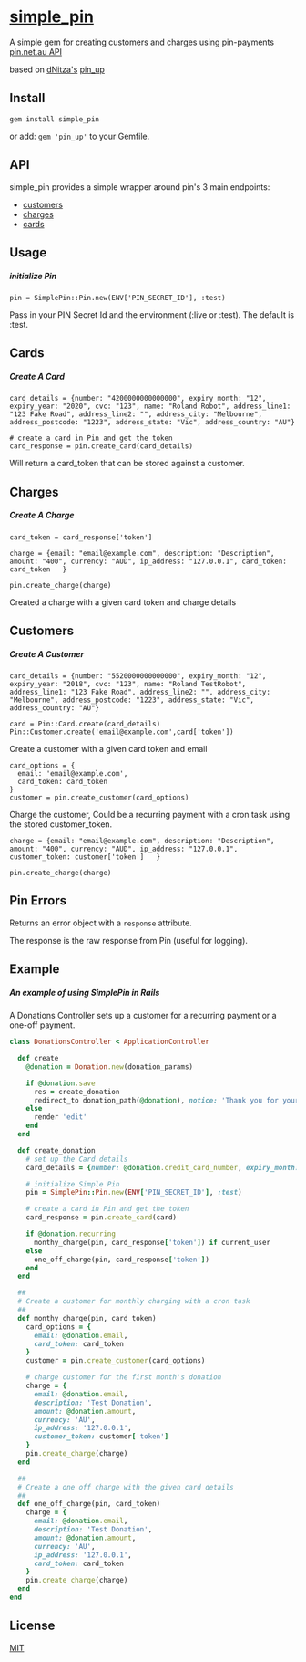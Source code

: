 # [simple_pin]()
A simple gem for creating customers and charges using pin-payments [pin.net.au API](https://pin.net.au/)

based on [dNitza's](https://github.com/dNitza) [pin_up](https://github.com/dNitza/pin_up)

## Install

`gem install simple_pin`

or add: `gem 'pin_up'` to your Gemfile.

## API

simple_pin provides a simple wrapper around pin's 3 main endpoints:

- [customers](https://pin.net.au/docs/api/customers)
- [charges](https://pin.net.au/docs/api/charges)
- [cards](https://pin.net.au/docs/api/cards)

## Usage

##### initialize Pin

    pin = SimplePin::Pin.new(ENV['PIN_SECRET_ID'], :test)

Pass in your PIN Secret Id and the environment (:live or :test). The default is :test.

## Cards

##### Create A Card

    card_details = {number: "4200000000000000", expiry_month: "12", expiry_year: "2020", cvc: "123", name: "Roland Robot", address_line1: "123 Fake Road", address_line2: "", address_city: "Melbourne", address_postcode: "1223", address_state: "Vic", address_country: "AU"}

    # create a card in Pin and get the token
    card_response = pin.create_card(card_details)

Will return a card_token that can be stored against a customer.

## Charges

##### Create A Charge

    card_token = card_response['token']

    charge = {email: "email@example.com", description: "Description", amount: "400", currency: "AUD", ip_address: "127.0.0.1", card_token: card_token   }

    pin.create_charge(charge)

Created a charge with a given card token and charge details

## Customers

##### Create A Customer

    card_details = {number: "5520000000000000", expiry_month: "12", expiry_year: "2018", cvc: "123", name: "Roland TestRobot", address_line1: "123 Fake Road", address_line2: "", address_city: "Melbourne", address_postcode: "1223", address_state: "Vic", address_country: "AU"}

    card = Pin::Card.create(card_details)
    Pin::Customer.create('email@example.com',card['token'])

Create a customer with a given card token and email

    card_options = {
      email: 'email@example.com',
      card_token: card_token
    }
    customer = pin.create_customer(card_options)

Charge the customer, Could be a recurring payment with a cron task using the stored customer_token.

    charge = {email: "email@example.com", description: "Description", amount: "400", currency: "AUD", ip_address: "127.0.0.1", customer_token: customer['token']   }

    pin.create_charge(charge)

## Pin Errors

Returns an error object with a `response` attribute. 

The response is the raw response from Pin (useful for logging).

## Example

##### An example of using SimplePin in Rails 

A Donations Controller sets up a customer for a recurring payment or a one-off payment.

```rb
class DonationsController < ApplicationController

  def create
    @donation = Donation.new(donation_params)

    if @donation.save
      res = create_donation
      redirect_to donation_path(@donation), notice: 'Thank you for your donation.' if res['success']
    else
      render 'edit'
    end
  end

  def create_donation
    # set up the Card details
    card_details = {number: @donation.credit_card_number, expiry_month: @donation.expiry_month, expiry_year: @donation.expiry_year, cvc: @donation.cvc, name: @donation.user_name, address_line1: "123 Fake Road", address_line2: "", address_city: "Melbourne", address_postcode: "1223", address_state: "Vic", address_country: "AU"}

    # initialize Simple Pin
    pin = SimplePin::Pin.new(ENV['PIN_SECRET_ID'], :test)

    # create a card in Pin and get the token
    card_response = pin.create_card(card)

    if @donation.recurring
      monthy_charge(pin, card_response['token']) if current_user
    else
      one_off_charge(pin, card_response['token'])
    end
  end

  ##
  # Create a customer for monthly charging with a cron task
  ##
  def monthy_charge(pin, card_token)
    card_options = {
      email: @donation.email,
      card_token: card_token
    }
    customer = pin.create_customer(card_options)

    # charge customer for the first month's donation
    charge = {
      email: @donation.email,
      description: 'Test Donation',
      amount: @donation.amount,
      currency: 'AU',
      ip_address: '127.0.0.1',
      customer_token: customer['token']
    }
    pin.create_charge(charge)
  end

  ##
  # Create a one off charge with the given card details
  ##
  def one_off_charge(pin, card_token)
    charge = {
      email: @donation.email,
      description: 'Test Donation',
      amount: @donation.amount,
      currency: 'AU',
      ip_address: '127.0.0.1',
      card_token: card_token
    }
    pin.create_charge(charge)
  end
end
```

## License

[MIT](http://isekivacenz.mit-license.org/)
